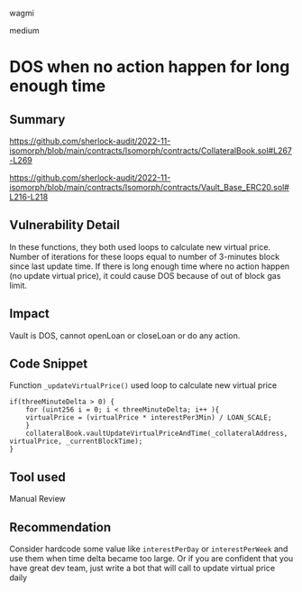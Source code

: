 wagmi

medium

# DOS when no action happen for long enough time

## Summary
https://github.com/sherlock-audit/2022-11-isomorph/blob/main/contracts/Isomorph/contracts/CollateralBook.sol#L267-L269

https://github.com/sherlock-audit/2022-11-isomorph/blob/main/contracts/Isomorph/contracts/Vault_Base_ERC20.sol#L216-L218

## Vulnerability Detail

In these functions, they both used loops to calculate new virtual price. Number of iterations for these loops equal to number of 3-minutes block since last update time. If there is long enough time where no action happen (no update virtual price), it could cause DOS because of out of block gas limit. 

## Impact

Vault is DOS, cannot openLoan or closeLoan or do any action.

## Code Snippet

Function `_updateVirtualPrice()` used loop to calculate new virtual price
```solidity
if(threeMinuteDelta > 0) {
    for (uint256 i = 0; i < threeMinuteDelta; i++ ){
    virtualPrice = (virtualPrice * interestPer3Min) / LOAN_SCALE; 
    }
    collateralBook.vaultUpdateVirtualPriceAndTime(_collateralAddress, virtualPrice, _currentBlockTime);
}
```

## Tool used

Manual Review

## Recommendation
Consider hardcode some value like `interestPerDay` or  `interestPerWeek` and use them when time delta became too large.
Or if you are confident that you have great dev team, just write a bot that will call to update virtual price daily
